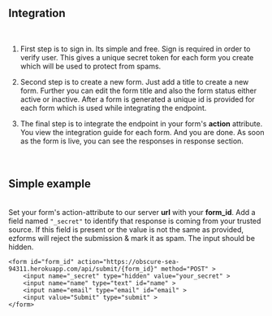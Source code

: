 
## Integration  
&nbsp;  
1. First step is to sign in. Its simple and free. Sign is required in order to verify user. This gives a unique secret token for each form you create which will be used to protect from spams.

2. Second step is to create a new form. Just add a title to create a new form. Further you can edit the form title and also the form status either active or inactive. After a form is generated a unique id is provided for each form which is used while integrating the endpoint.

3. The final step is to integrate the endpoint in your form's **action** attribute. You view the integration guide for each form. And you are done. As soon as the form is live, you can see the responses in response section.  
&nbsp;  
&nbsp;  
## Simple example  
&nbsp;  
Set your form's action-attribute to our server **url** with your **form_id**. Add a field named `"_secret"` to identify that response is coming from your trusted source. If this field is present or the value is not the same as provided, ezforms will reject the submission & mark it as spam. The input should be hidden.

  

    <form id="form_id" action="https://obscure-sea-94311.herokuapp.com/api/submit/{form_id}" method="POST" >
    	<input name="_secret" type="hidden" value="your_secret" >
    	<input name="name" type="text" id="name" >
    	<input name="email" type="email" id="email" >
    	<input value="Submit" type="submit" >
    </form>  
&nbsp;  

